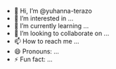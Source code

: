 - 👋 Hi, I’m @yuhanna-terazo
- 👀 I’m interested in ...
- 🌱 I’m currently learning ...
- 💞️ I’m looking to collaborate on ...
- 📫 How to reach me ...
- 😄 Pronouns: ...
- ⚡ Fun fact: ...

<!---
yuhanna-terazo/yuhanna-terazo is a ✨ special ✨ repository because its `README.md` (this file) appears on your GitHub profile.
You can click the Preview link to take a look at your changes.
--->

